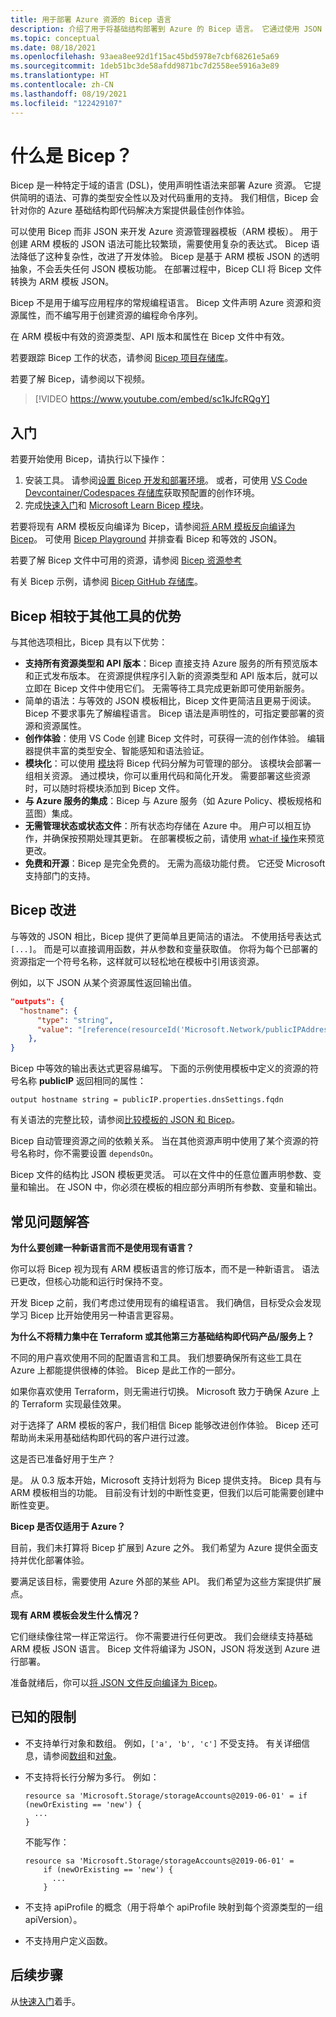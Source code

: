```yaml
---
title: 用于部署 Azure 资源的 Bicep 语言
description: 介绍了用于将基础结构部署到 Azure 的 Bicep 语言。 它通过使用 JSON 来开发模板，提供改进的创作体验。
ms.topic: conceptual
ms.date: 08/18/2021
ms.openlocfilehash: 93aea8ee92d1f15ac45bd5978e7cbf68261e5a69
ms.sourcegitcommit: 1deb51bc3de58afdd9871bc7d2558ee5916a3e89
ms.translationtype: HT
ms.contentlocale: zh-CN
ms.lasthandoff: 08/19/2021
ms.locfileid: "122429107"
---
```

# <a name="what-is-bicep"></a>什么是 Bicep？

Bicep 是一种特定于域的语言 (DSL)，使用声明性语法来部署 Azure 资源。 它提供简明的语法、可靠的类型安全性以及对代码重用的支持。 我们相信，Bicep 会针对你的 Azure 基础结构即代码解决方案提供最佳创作体验。

可以使用 Bicep 而非 JSON 来开发 Azure 资源管理器模板（ARM 模板）。 用于创建 ARM 模板的 JSON 语法可能比较繁琐，需要使用复杂的表达式。 Bicep 语法降低了这种复杂性，改进了开发体验。 Bicep 是基于 ARM 模板 JSON 的透明抽象，不会丢失任何 JSON 模板功能。 在部署过程中，Bicep CLI 将 Bicep 文件转换为 ARM 模板 JSON。

Bicep 不是用于编写应用程序的常规编程语言。 Bicep 文件声明 Azure 资源和资源属性，而不编写用于创建资源的编程命令序列。

在 ARM 模板中有效的资源类型、API 版本和属性在 Bicep 文件中有效。

若要跟踪 Bicep 工作的状态，请参阅 [Bicep 项目存储库](https://github.com/Azure/bicep)。

若要了解 Bicep，请参阅以下视频。

> [!VIDEO https://www.youtube.com/embed/sc1kJfcRQgY]

## <a name="get-started"></a>入门

若要开始使用 Bicep，请执行以下操作：

1. 安装工具。 请参阅[设置 Bicep 开发和部署环境](./install.md)。 或者，可使用 [VS Code Devcontainer/Codespaces 存储库](https://github.com/Azure/vscode-remote-try-bicep)获取预配置的创作环境。
2. 完成[快速入门](./quickstart-create-bicep-use-visual-studio-code.md)和 [Microsoft Learn Bicep 模块](./learn-bicep.md)。

若要将现有 ARM 模板反向编译为 Bicep，请参阅[将 ARM 模板反向编译为 Bicep](./decompile.md)。 可使用 [Bicep Playground](https://bicepdemo.z22.web.core.windows.net/) 并排查看 Bicep 和等效的 JSON。

若要了解 Bicep 文件中可用的资源，请参阅 [Bicep 资源参考](/azure/templates/)

有关 Bicep 示例，请参阅 [Bicep GitHub 存储库](https://github.com/Azure/bicep/tree/main/docs/examples)。

## <a name="benefits-of-bicep-versus-other-tools"></a>Bicep 相较于其他工具的优势

与其他选项相比，Bicep 具有以下优势：

- **支持所有资源类型和 API 版本**：Bicep 直接支持 Azure 服务的所有预览版本和正式发布版本。 在资源提供程序引入新的资源类型和 API 版本后，就可以立即在 Bicep 文件中使用它们。 无需等待工具完成更新即可使用新服务。
- 简单的语法：与等效的 JSON 模板相比，Bicep 文件更简洁且更易于阅读。 Bicep 不要求事先了解编程语言。 Bicep 语法是声明性的，可指定要部署的资源和资源属性。
- **创作体验**：使用 VS Code 创建 Bicep 文件时，可获得一流的创作体验。 编辑器提供丰富的类型安全、智能感知和语法验证。
- **模块化**：可以使用 [模块](./modules.md)将 Bicep 代码分解为可管理的部分。 该模块会部署一组相关资源。 通过模块，你可以重用代码和简化开发。 需要部署这些资源时，可以随时将模块添加到 Bicep 文件。
- **与 Azure 服务的集成**：Bicep 与 Azure 服务（如 Azure Policy、模板规格和蓝图）集成。
- **无需管理状态或状态文件**：所有状态均存储在 Azure 中。 用户可以相互协作，并确保按预期处理其更新。 在部署模板之前，请使用 [what-if 操作](./deploy-what-if.md)来预览更改。
- **免费和开源**：Bicep 是完全免费的。 无需为高级功能付费。 它还受 Microsoft 支持部门的支持。

## <a name="bicep-improvements"></a>Bicep 改进

与等效的 JSON 相比，Bicep 提供了更简单且更简洁的语法。 不使用括号表达式 `[...]`。 而是可以直接调用函数，并从参数和变量获取值。 你将为每个已部署的资源指定一个符号名称，这样就可以轻松地在模板中引用该资源。

例如，以下 JSON 从某个资源属性返回输出值。

```json
"outputs": {
  "hostname": {
      "type": "string",
      "value": "[reference(resourceId('Microsoft.Network/publicIPAddresses', variables('publicIPAddressName'))).dnsSettings.fqdn]"
    },
}
```

Bicep 中等效的输出表达式更容易编写。 下面的示例使用模板中定义的资源的符号名称 **publicIP** 返回相同的属性：

```bicep
output hostname string = publicIP.properties.dnsSettings.fqdn
```

有关语法的完整比较，请参阅[比较模板的 JSON 和 Bicep](compare-template-syntax.md)。

Bicep 自动管理资源之间的依赖关系。 当在其他资源声明中使用了某个资源的符号名称时，你不需要设置 `dependsOn`。

Bicep 文件的结构比 JSON 模板更灵活。 可以在文件中的任意位置声明参数、变量和输出。 在 JSON 中，你必须在模板的相应部分声明所有参数、变量和输出。

## <a name="faq"></a>常见问题解答

**为什么要创建一种新语言而不是使用现有语言？**

你可以将 Bicep 视为现有 ARM 模板语言的修订版本，而不是一种新语言。 语法已更改，但核心功能和运行时保持不变。

开发 Bicep 之前，我们考虑过使用现有的编程语言。 我们确信，目标受众会发现学习 Bicep 比开始使用另一种语言更容易。

**为什么不将精力集中在 Terraform 或其他第三方基础结构即代码产品/服务上？**

不同的用户喜欢使用不同的配置语言和工具。 我们想要确保所有这些工具在 Azure 上都能提供很棒的体验。 Bicep 是此工作的一部分。

如果你喜欢使用 Terraform，则无需进行切换。 Microsoft 致力于确保 Azure 上的 Terraform 实现最佳效果。

对于选择了 ARM 模板的客户，我们相信 Bicep 能够改进创作体验。 Bicep 还可帮助尚未采用基础结构即代码的客户进行过渡。

这是否已准备好用于生产？

是。 从 0.3 版本开始，Microsoft 支持计划将为 Bicep 提供支持。 Bicep 具有与 ARM 模板相当的功能。 目前没有计划的中断性变更，但我们以后可能需要创建中断性变更。

**Bicep 是否仅适用于 Azure？**

目前，我们未打算将 Bicep 扩展到 Azure 之外。 我们希望为 Azure 提供全面支持并优化部署体验。

要满足该目标，需要使用 Azure 外部的某些 API。 我们希望为这些方案提供扩展点。

**现有 ARM 模板会发生什么情况？**

它们继续像往常一样正常运行。 你不需要进行任何更改。 我们会继续支持基础 ARM 模板 JSON 语言。 Bicep 文件将编译为 JSON，JSON 将发送到 Azure 进行部署。

准备就绪后，你可以[将 JSON 文件反向编译为 Bicep](./decompile.md)。

## <a name="known-limitations"></a>已知的限制

- 不支持单行对象和数组。 例如，`['a', 'b', 'c']` 不受支持。 有关详细信息，请参阅[数组](data-types.md#arrays)和[对象](data-types.md#objects)。
- 不支持将长行分解为多行。 例如：

    ```bicep
    resource sa 'Microsoft.Storage/storageAccounts@2019-06-01' = if (newOrExisting == 'new') {
      ...
    }
    ```

    不能写作：

    ```bicep
    resource sa 'Microsoft.Storage/storageAccounts@2019-06-01' =
        if (newOrExisting == 'new') {
          ...
        }
    ```

- 不支持 apiProfile 的概念（用于将单个 apiProfile 映射到每个资源类型的一组 apiVersion）。
- 不支持用户定义函数。

## <a name="next-steps"></a>后续步骤

从[快速入门](./quickstart-create-bicep-use-visual-studio-code.md)着手。
